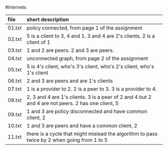 #Internets

file | short description  
:---------- | :----------  
01.txt | policy connected, from page 1 of the assignment 
02.txt | 5 is a client to 3, 4 and 1. 3 and 4 are 2's clients. 2 is a client of 1
03.txt | 1 and 2 are peers. 2 and 3 are peers.
04.txt | unconnected graph, from page 2 of the assignment  
05.txt | 5 is 4's client, who's 3's client, who's 2's client, who's 1's client
06.txt | 2 and 3 are peers and are 1's clients
07.txt | 1 is a provider to 2. 2 is a peer to 3. 3 is a provider to 4.
08.txt | 2, 3 and 4 are 1's clients. 3 is a peer of 2 and 4 but 2 and 4 are not peers. 2 has one client, 5
09.txt | 1 and 3 are policy disconnected and have common client, 2
10.txt | 1 and 3 are peers and have a common client, 2
11.txt | there is a cycle that might mislead the algorithm to pass twice by 2 when going from 1 to 5

